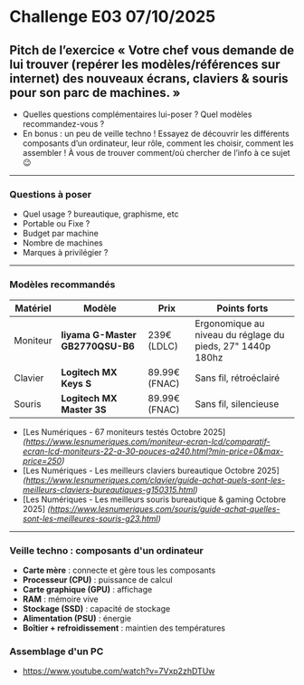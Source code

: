 # Challenge E03 07/10/2025

## Pitch de l’exercice « Votre chef vous demande de lui trouver (repérer les modèles/références sur internet) des nouveaux écrans, claviers &amp; souris pour son parc de machines. »

- Quelles questions complémentaires lui-poser ? Quel modèles recommandez-vous ?
- En bonus : un peu de veille techno ! Essayez de découvrir les différents composants d’un ordinateur, leur rôle, comment les choisir, comment les assembler ! À vous de trouver comment/où chercher de l’info à ce sujet 😉

---

### Questions à poser

- Quel usage ? bureautique, graphisme, etc
- Portable ou Fixe ?
- Budget par machine
- Nombre de machines
- Marques à privilégier ?

---

### Modèles recommandés

| Matériel | Modèle | Prix | Points forts |
|-----------|---------|------|---------------|
| Moniteur | **Iiyama G-Master GB2770QSU-B6** | 239€ (LDLC) | Ergonomique au niveau du réglage du pieds, 27" 1440p 180hz |
| Clavier | **Logitech MX Keys S** | 89.99€ (FNAC) | Sans fil, rétroéclairé |
| Souris | **Logitech MX Master 3S** | 89.99€ (FNAC) | Sans fil, silencieuse |

- [Les Numériques - 67 moniteurs testés Octobre 2025]
*(<https://www.lesnumeriques.com/moniteur-ecran-lcd/comparatif-ecran-lcd-moniteurs-22-a-30-pouces-a240.html?min-price=0&max-price=250>)*
- [Les Numériques - Les meilleurs claviers bureautique Octobre 2025]
*(<https://www.lesnumeriques.com/clavier/guide-achat-quels-sont-les-meilleurs-claviers-bureautiques-g150315.html>)*
- [Les Numériques - Les meilleurs souris bureautique & gaming Octobre 2025]
*(<https://www.lesnumeriques.com/souris/guide-achat-quelles-sont-les-meilleures-souris-g23.html>)*

---

### Veille techno : composants d'un ordinateur

- **Carte mère** : connecte et gère tous les composants
- **Processeur (CPU)** : puissance de calcul
- **Carte graphique (GPU)** : affichage
- **RAM** : mémoire vive  
- **Stockage (SSD)** : capacité de stockage
- **Alimentation (PSU)** : énergie  
- **Boîtier + refroidissement** : maintien des températures  

### Assemblage d'un PC

- <https://www.youtube.com/watch?v=7Vxp2zhDTUw>
